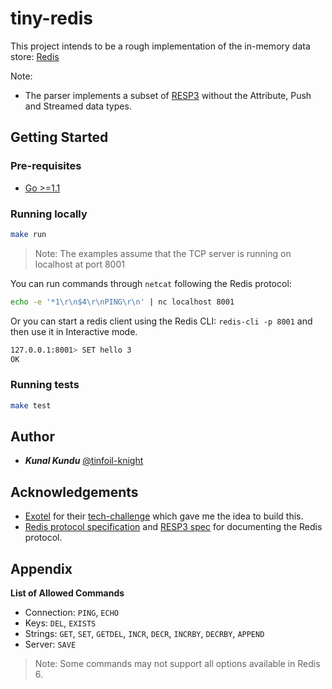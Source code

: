 # tiny-redis

This project intends to be a rough implementation of the in-memory data store: [Redis](https://redis.io/)

Note:
- The parser implements a subset of [RESP3](https://github.com/antirez/RESP3/blob/master/spec.md) without the Attribute, Push and Streamed data types.

## Getting Started

### Pre-requisites
- [Go >=1.1](https://golang.org/)

### Running locally

```bash
make run
```
> Note: The examples assume that the TCP server is running on localhost at port 8001

You can run commands through `netcat` following the Redis protocol: 

```bash
echo -e '*1\r\n$4\r\nPING\r\n' | nc localhost 8001
```

Or you can start a redis client using the Redis CLI: `redis-cli -p 8001` and then use it in Interactive mode.

```bash
127.0.0.1:8001> SET hello 3
OK
```

### Running tests

```bash
make test
```

## Author

- ***Kunal Kundu*** [@tinfoil-knight](https://github.com/tinfoil-knight)

## Acknowledgements

- [Exotel](https://exotel.com/) for their [tech-challenge](https://exotel.com/about-us/exotel-tech-challenge/) which gave me the idea to build this.
- [Redis protocol specification](https://redis.io/topics/protocol) and [RESP3 spec](https://github.com/antirez/RESP3/blob/master/spec.md) for documenting the Redis protocol.

## Appendix
**List of Allowed Commands**

- Connection: `PING`, `ECHO`
- Keys: `DEL`, `EXISTS`
- Strings: `GET`, `SET`, `GETDEL`, `INCR`, `DECR`, `INCRBY`, `DECRBY`, `APPEND`
- Server: `SAVE`

> Note: Some commands may not support all options available in Redis 6.




